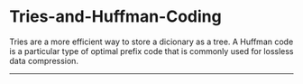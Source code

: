 # Tries-and-Huffman-Coding
Tries are a more efficient way to store a dicionary as a tree.
A Huffman code is a particular type of optimal prefix code that is commonly used for lossless data compression. 
*******************************************************************************************************************************************
